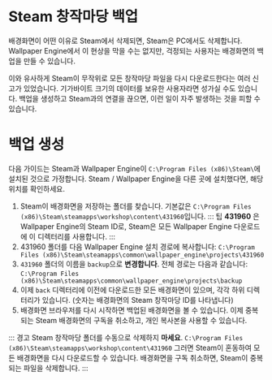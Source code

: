 # Steam 창작마당 백업

배경화면이 어떤 이유로 Steam에서 삭제되면, Steam은 PC에서도 삭제합니다. Wallpaper Engine에서 이 현상을 막을 수는 없지만, 걱정되는 사용자는 배경화면의 백업을 만들 수 있습니다.

이와 유사하게 Steam이 무작위로 모든 창작마당 파일을 다시 다운로드한다는 여러 신고가 있었습니다. 기가바이트 크기의 데이터를 보유한 사용자라면 성가실 수도 있습니다. 백업을 생성하고 Steam과의 연결을 끊으면, 이런 일이 자주 발생하는 것을 피할 수 있습니다.

# 백업 생성

다음 가이드는 Steam과 Wallpaper Engine이 `C:\Program Files (x86)\Steam\`에 설치된 것으로 가정합니다. Steam / Wallpaper Engine을 다른 곳에 설치했다면, 해당 위치를 확인하세요.

1. Steam이 배경화면을 저장하는 폴더를 찾습니다. 기본값은 `C:\Program Files (x86)\Steam\steamapps\workshop\content\431960`입니다. ::: 팁 **431960** 은 Wallpaper Engine의 Steam ID로, Steam은 모든 Wallpaper Engine 다운로드에 이 디렉터리를 사용합니다. :::
2. 431960 폴더를 다음 Wallpaper Engine 설치 경로에 복사합니다: `C:\Program Files (x86)\Steam\steamapps\common\wallpaper_engine\projects\431960`
3. `431960` 폴더의 이름을 `backup`으로 **변경합니다**. 전체 경로는 다음과 같습니다: `C:\Program Files (x86)\Steam\steamapps\common\wallpaper_engine\projects\backup`
4. 이제 `back` 디렉터리에 이전에 다운로드한 모든 배경화면이 있으며, 각각 하위 디렉터리가 있습니다. (숫자는 배경화면의 Steam 창작마당 ID를 나타냅니다)
5. 배경화면 브라우저를 다시 시작하면 백업된 배경화면을 볼 수 있습니다. 이제 중복되는 Steam 배경화면의 구독을 취소하고, 개인 복사본을 사용할 수 있습니다.

::: 경고 Steam 창작마당 폴더를 수동으로 삭제하지 **마세요**. `C:\Program Files (x86)\Steam\steamapps\workshop\content\431960` 그러면 Steam이 혼동하여 모든 배경화면을 다시 다운로드할 수 있습니다. 배경화면을 구독 취소하면, Steam이 중복되는 파일을 삭제합니다. :::
